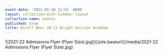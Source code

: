 ```yaml
---
event-date: '2021-01-18 11:52 -0800'
layout: collection-with-sidebar-layout
collection-name: events
published: true
title: Enroll Now! 20-21 Bright Horizon Academy
---
```

![2021-22 Admissions Flyer (Flyer Size).jpg]({{site.baseurl}}/media/2021-22 Admissions Flyer (Flyer Size).jpg)
